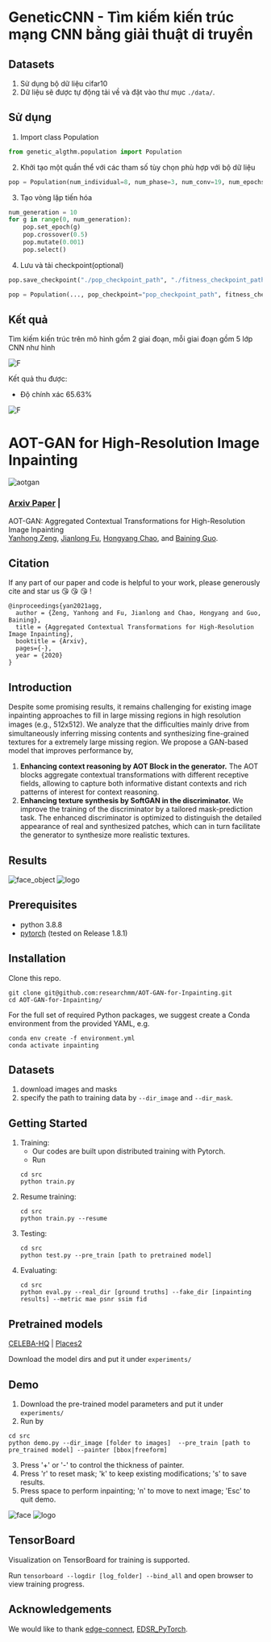 # GeneticCNN - Tìm kiếm kiến trúc mạng CNN bằng giải thuật di truyền

## Datasets 

1. Sử dụng bộ dữ liệu cifar10
2. Dữ liệu sẽ được tự động tải về và đặt vào thư mục `./data/`.



<!-- -------------------------------------------------------- -->
## Sử dụng
1. Import class Population
```python
from genetic_algthm.population import Population
```
2. Khởi tạo một quần thể với các tham số tùy chọn phù hợp với bộ dữ liệu
```python
pop = Population(num_individual=8, num_phase=3, num_conv=19, num_epochs=7)
```
3. Tạo vòng lặp tiến hóa
```python
num_generation = 10
for g in range(0, num_generation):
    pop.set_epoch(g)
    pop.crossover(0.5)
    pop.mutate(0.001)
    pop.select()
```
4. Lưu và tải checkpoint(optional)

```python
pop.save_checkpoint("./pop_checkpoint_path", "./fitness_checkpoint_path")
```

```python
pop = Population(..., pop_checkpoint="pop_checkpoint_path", fitness_checkpoint="fitness_checkpoint_path")
```
## Kết quả
Tìm kiếm kiến trúc trên mô hình gồm 2 giai đoạn, mỗi giai đoạn gồm 5 lớp CNN như hình

![F](result/img.png)

Kết quả thu được:

* Độ chính xác 65.63%

![F](result/img_1.png)



# AOT-GAN for High-Resolution Image Inpainting
![aotgan](https://github.com/researchmm/AOT-GAN-for-Inpainting/blob/master/docs/aotgan.PNG?raw=true)
### [Arxiv Paper](https://arxiv.org/abs/2104.01431) | 

AOT-GAN: Aggregated Contextual Transformations for High-Resolution Image Inpainting<br>
[Yanhong Zeng](https://sites.google.com/view/1900zyh),  [Jianlong Fu](https://jianlong-fu.github.io/), [Hongyang Chao](https://scholar.google.com/citations?user=qnbpG6gAAAAJ&hl),  and [Baining Guo](https://www.microsoft.com/en-us/research/people/bainguo/).<br>


<!-- ------------------------------------------------ -->
## Citation
If any part of our paper and code is helpful to your work, 
please generously cite and star us :kissing_heart: :kissing_heart: :kissing_heart: !

```
@inproceedings{yan2021agg,
  author = {Zeng, Yanhong and Fu, Jianlong and Chao, Hongyang and Guo, Baining},
  title = {Aggregated Contextual Transformations for High-Resolution Image Inpainting},
  booktitle = {Arxiv},
  pages={-},
  year = {2020}
}
```


<!-- ---------------------------------------------------- -->
## Introduction 
Despite some promising results, it remains challenging for existing image inpainting approaches to fill in large missing regions in high resolution images (e.g., 512x512). We analyze that the difﬁculties mainly drive from simultaneously inferring missing contents and synthesizing fine-grained textures for a extremely large missing region. 
We propose a GAN-based model that improves performance by,
1) **Enhancing context reasoning by AOT Block in the generator.** The AOT blocks aggregate contextual transformations with different receptive fields, allowing to capture both informative distant contexts and rich patterns of interest for context reasoning. 
2) **Enhancing texture synthesis by SoftGAN in the discriminator.**  We improve the training of the discriminator by a tailored mask-prediction task. The enhanced discriminator is optimized to distinguish the detailed appearance of real and synthesized patches, which can in turn facilitate the generator to synthesize more realistic textures.


<!-- ------------------------------------------------ -->
## Results
![face_object](https://github.com/researchmm/AOT-GAN-for-Inpainting/blob/master/docs/face_object.PNG?raw=true)
![logo](https://github.com/researchmm/AOT-GAN-for-Inpainting/blob/master/docs/logo.PNG?raw=true)


<!-- -------------------------------- -->
## Prerequisites 
* python 3.8.8
* [pytorch](https://pytorch.org/) (tested on Release 1.8.1)

<!-- --------------------------------- -->
## Installation 

Clone this repo.

```
git clone git@github.com:researchmm/AOT-GAN-for-Inpainting.git
cd AOT-GAN-for-Inpainting/
```

For the full set of required Python packages, we suggest create a Conda environment from the provided YAML, e.g.

```
conda env create -f environment.yml 
conda activate inpainting
```

<!-- --------------------------------- -->
## Datasets 

1. download images and masks
2. specify the path to training data by `--dir_image` and `--dir_mask`.



<!-- -------------------------------------------------------- -->
## Getting Started

1. Training:
    * Our codes are built upon distributed training with Pytorch.  
    * Run 
    ```
    cd src 
    python train.py  
    ```
2. Resume training:
    ```
    cd src
    python train.py --resume 
    ```
3. Testing:
    ```
    cd src 
    python test.py --pre_train [path to pretrained model] 
    ```
4. Evaluating:
    ```
    cd src 
    python eval.py --real_dir [ground truths] --fake_dir [inpainting results] --metric mae psnr ssim fid
    ```

<!-- ------------------------------------------------------------------- -->
## Pretrained models
[CELEBA-HQ](https://drive.google.com/drive/folders/1Zks5Hyb9WAEpupbTdBqsCafmb25yqsGJ?usp=sharing) |
[Places2](https://drive.google.com/drive/folders/1bSOH-2nB3feFRyDEmiX81CEiWkghss3i?usp=sharing) 

Download the model dirs and put it under `experiments/`


<!-- ------------------------------------------------------------------- -->
## Demo 

1. Download the pre-trained model parameters and put it under `experiments/`
2. Run by 
```
cd src
python demo.py --dir_image [folder to images]  --pre_train [path to pre_trained model] --painter [bbox|freeform]
```
3. Press '+' or '-' to control the thickness of painter. 
4. Press 'r' to reset mask; 'k' to keep existing modifications; 's' to save results.
5. Press space to perform inpainting; 'n' to move to next image; 'Esc' to quit demo. 


![face](https://github.com/researchmm/AOT-GAN-for-Inpainting/blob/master/docs/face.gif?raw=true)
![logo](https://github.com/researchmm/AOT-GAN-for-Inpainting/blob/master/docs/logo.gif?raw=true)



<!-- ------------------------ -->
## TensorBoard
Visualization on TensorBoard for training is supported. 

Run `tensorboard --logdir [log_folder] --bind_all` and open browser to view training progress. 



<!-- ------------------------ -->
## Acknowledgements

We would like to thank [edge-connect](https://github.com/knazeri/edge-connect), [EDSR_PyTorch](https://github.com/sanghyun-son/EDSR-PyTorch). 

